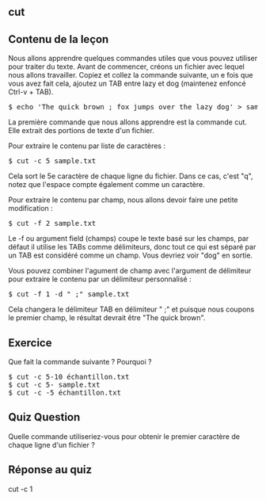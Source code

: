 ## cut

## Contenu de la leçon

Nous allons apprendre quelques commandes utiles que vous pouvez utiliser pour traiter du texte. Avant de commencer, créons un fichier avec lequel nous allons travailler. Copiez et collez la commande suivante, un e fois que vous avez fait cela, ajoutez un TAB entre lazy et dog (maintenez enfoncé Ctrl-v + TAB).

<pre>$ echo 'The quick brown ; fox jumps over the lazy dog' > sample.txt</pre>

La première commande que nous allons apprendre est la commande cut. Elle extrait des portions de texte d'un fichier. 

Pour extraire le contenu par liste de caractères : 

<pre>$ cut -c 5 sample.txt</pre>

Cela sort le 5e caractère de chaque ligne du fichier. Dans ce cas, c'est "q", notez que l'espace compte également comme un caractère. 

Pour extraire le contenu par champ, nous allons devoir faire une petite modification : 

<pre>$ cut -f 2 sample.txt</pre>

Le -f ou argument field (champs) coupe le texte basé sur les champs, par défaut il utilise les TABs comme délimiteurs, donc tout ce qui est séparé par un TAB est considéré comme un champ. Vous devriez voir "dog" en sortie.

Vous pouvez combiner l'agument de champ avec l'argument de délimiteur pour extraire le contenu par un délimiteur personnalisé : 

<pre>$ cut -f 1 -d " ;" sample.txt</pre>

Cela changera le délimiteur TAB en délimiteur " ;" et puisque nous coupons le premier champ, le résultat devrait être "The quick brown".

## Exercice

Que fait la commande suivante ? Pourquoi ?

<pre>$ cut -c 5-10 échantillon.txt
$ cut -c 5- sample.txt
$ cut -c -5 échantillon.txt
</pre>

## Quiz Question

Quelle commande utiliseriez-vous pour obtenir le premier caractère de chaque ligne d'un fichier ?

## Réponse au quiz

cut -c 1